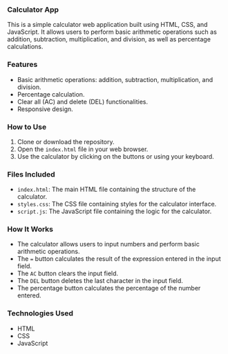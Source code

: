 ### **Calculator App**

This is a simple calculator web application built using HTML, CSS, and JavaScript. It allows users to perform basic arithmetic operations such as addition, subtraction, multiplication, and division, as well as percentage calculations.

### Features
- Basic arithmetic operations: addition, subtraction, multiplication, and division.
- Percentage calculation.
- Clear all (AC) and delete (DEL) functionalities.
- Responsive design.

### How to Use
1. Clone or download the repository.
2. Open the `index.html` file in your web browser.
3. Use the calculator by clicking on the buttons or using your keyboard.

### Files Included
- `index.html`: The main HTML file containing the structure of the calculator.
- `styles.css`: The CSS file containing styles for the calculator interface.
- `script.js`: The JavaScript file containing the logic for the calculator.

### How It Works
- The calculator allows users to input numbers and perform basic arithmetic operations.
- The `=` button calculates the result of the expression entered in the input field.
- The `AC` button clears the input field.
- The `DEL` button deletes the last character in the input field.
- The percentage button calculates the percentage of the number entered.

### Technologies Used
- HTML
- CSS
- JavaScript
